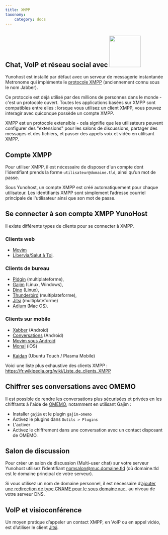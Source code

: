 ```yaml
---
title: XMPP
taxonomy:
    category: docs
---
```


## Chat, VoIP et réseau social avec <img src="/images/XMPP_logo.png" width=100>

Yunohost est installé par défaut avec un serveur de messagerie instantanée Metronome qui implémente le [protocole XMPP](https://fr.wikipedia.org/wiki/Extensible_Messaging_and_Presence_Protocol) (anciennement connu sous le nom Jabber).

Ce protocole est déjà utilisé par des millions de personnes dans le monde - c'est un protocole ouvert. Toutes les applications basées sur XMPP sont compatibles entre elles : lorsque vous utilisez un client XMPP, vous pouvez interagir avec quiconque possède un compte XMPP.

XMPP est un protocole extensible - cela signifie que les utilisateurs peuvent configurer des "extensions" pour les salons de discussions, partager des messages et des fichiers, et passer des appels voix et vidéo en utilisant XMPP.

## Compte XMPP

Pour utiliser XMPP, il est nécessaire de disposer d'un compte dont l'identifiant prends la forme `utilisateur@domaine.tld`, ainsi qu’un mot de passe.

Sous Yunohost, un compte XMPP est créé automatiquement pour chaque utilisateur. Les identifiants XMPP sont simplement l’adresse courriel principale de l'utilisateur ainsi que son mot de passe.

## Se connecter à son compte XMPP YunoHost

Il existe différents types de clients pour se connecter à XMPP.

### Clients web

- [Movim](https://pod.movim.eu)
- [Libervia/Salut à Toi](http://salut-a-toi.org/).

### Clients de bureau

- [Pidgin](http://pidgin.im/) (multiplateforme),
- [Gajim](http://gajim.org/index.fr.html) (Linux, Windows),
- [Dino](https://dino.im) (Linux),
- [Thunderbird](https://www.mozilla.org/fr/thunderbird/) (multiplateforme),
- [Jitsi](http://jitsi.org/) (multiplateforme)
- [Adium](https://adium.im/) (Mac OS).

### Clients sur mobile

* [Xabber](http://xabber.com) (Android)
* [Conversations](https://conversations.im/) (Android)
* [Movim sous Android](https://movim.eu)
* [Monal](https://itunes.apple.com/us/app/monal-free-xmpp-chat/id317711500?mt=8) (iOS)
- [Kaidan](https://github.com/KaidanIM/Kaidan) (Ubuntu Touch / Plasma Mobile)

Voici une liste plus exhaustive des clients XMPP : https://fr.wikipedia.org/wiki/Liste_de_clients_XMPP

## Chiffrer ses conversations avec OMEMO

Il est possible de rendre les conversations plus sécurisées et privées en les chiffrants à l'aide de [OMEMO](https://xmpp.org/extensions/xep-0384.html), notamment en utilisant Gajim :
- Installer `gajim` et le plugin `gajim-omemo`
- Activez le plugins dans `Outils > Plugins`
- L'activer
- Activez le chiffrement dans une conversation avec un contact disposant de OMEMO.

## Salon de discussion

Pour créer un salon de discussion (Multi-user chat) sur votre serveur Yunohost utilisez l’identifiant nomsalon@muc.domaine.tld (où domaine.tld est le domaine principal de votre serveur).

Si vous utilisez un nom de domaine personnel, il est nécessaire d’[ajouter une redirection de type CNAME pour le sous domaine `muc.`](dns_config_fr) au niveau de votre serveur DNS.

## VoIP et visioconférence

Un moyen pratique d’appeler un contact XMPP, en VoIP ou en appel vidéo, est d’utiliser le client [Jitsi](http://jitsi.org/).
